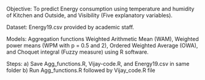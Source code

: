 Objective:
To predict Energy consumption using temperature and humidity of Kitchen and Outside, and Visibility (Five explanatory variables).

Dataset:
Energy19.csv provided by academic staff.

Models:
Aggregation functions Weighted Arithmetic Mean (WAM), Weighted power means (WPM with p = 0.5 and 2), Ordered Weighted Average (OWA), and Choquet integral (Fuzzy measure) using R software.

Steps:
a) Save Agg_functions.R, Vijay-code.R, and Energy19.csv in same folder
b) Run Agg_functions.R followed by Vijay_code.R file
